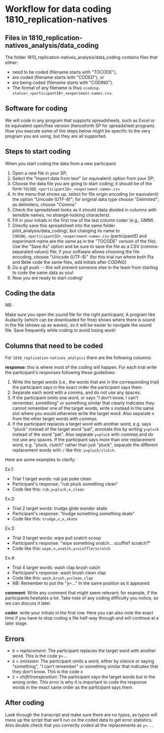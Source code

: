 Workflow for data coding 1810_replication-natives
=================================================

## Files in 1810_replication-natives_analysis/data_coding

The folder 1810_replication-natives_analysis/data_coding contains files that either:

- need to be coded (filename starts with "TOCODE"),
- are coded (filename starts with "CODED"), or
- are being coded (filename starts with "CODING").
- The format of any filename is thus `<coding-status>_<participantID>_<experiment-name>.csv`.


## Software for coding

We will code in any program that supports spreadsheets, such as Excel or its equivalent open/free version (henceforth SP for spreadsheet program). How you execute some of the steps below might be specific to the very program you are using, but they are all supported.


## Steps to start coding

When you start coding the data from a new participant

1. Open a new file in your SP;
2. Select the "Import data from text" (or equivalent) option from your SP;
3. Choose the data file you are going to start coding; it should be of the form `TOCODE_<participantID>_<experiment-name>.csv`
4. In the menu that shows up, select for file origin encoding (or equivalent) the option "Unicode (UTF-8)"; for original data type choose "Delimited"; as delimiters, choose "Comma"
5. Check the spreadsheet looks as it should (data divided in columns with sensible names, no strange-looking characters).
6. Fill in your initials in the first row of the last column coder (e.g., GMM).
7. Directly save this spreadsheet into the same folder pilot_analysis/data_coding/, but changing its name to `CODING_<participantID>_<experiment-name>.csv` (participantID and experiment-name are the same as in the "TOCODE" version of the file). Use the "Save As" option and be sure to save the file as a CSV (comma-separated values) file; if your software allows choosing the file encoding, choose "Unicode (UTF-8)" (for this trial run where both Pia and Belle code the same files, add initials after CODING)
8. Do a git push -- this will prevent someone else in the team from starting to code the same data as you!
9. Now you are ready to start coding!

## Coding the data

NB:

Make sure you open the sound file for the right participant;
A program like Audacity (which can be downloaded for free) shows where there is sound in the file (shows up as waves), so it will be easier to navigate the sound file.
Save frequently while coding to avoid losing work!


## Columns that need to be coded

For `1810_replication-natives_analysis` there are the following columns:

**response**: this is where most of the coding will happen. For each trial write the participant's responses following these guidelines: 

1. Write the target words (i.e., the words that are in the corresponding trial) the participant says in the exact order the participant says them.
2. Separate each word with a comma, and do not use any spaces.
3. If the participant omits one word, or says "I don't know, I can't remember, something" or something similar that clearly indicates they cannot remember one of the target words, write x instead in the same slot where you would otherwise write the target word. Also separate x from the other target words with commas.
4. If the participant replaces a target word with another word, e.g. says "pluck" instead of the target word "pat", annotate this by writing `y=pluck` instead of the word "pat". Also separate `y=pluck` with commas and do not use any spaces. If the participant says more than one replacement word, e.g. "pluck, clutch" rather than just "pluck", separate the different replacement words with `/` like this: 
`y=pluck/clutch`.

Here are some examples to clarify:

Ex.1: 

- Trial 1 target words: rub pat poke clean
- Participant's response: "rub pluck something clean"
- Code like this: `rub,y=pluck,x,clean`

Ex.2: 

- Trial 2 target words: trudge glide wander skate
- Participant's response: "trudge something something skate"
- Code like this: `trudge,x,x,skate`

Ex.3: 

- Trial 3 target words: wipe pull snatch scoop
- Participant's response: "wipe something snatch... scuffle? scratch?"
- Code like this: `wipe,x,snatch,y=scuffle/scratch`

Ex.4: 

- Trial 4 target words: wash clap brush catch
- Participant's response: wash brush clean clap
- Code like this: `wash,brush,y=clean,clap`
- NB: Remember to put the "y=..." In the same position as it appeared.

**comment**: Write any comment that might seem relevant; for example, if the participants hesitates a lot. Take note of any coding difficulty you notice, so we can discuss it later.

**coder**: write your initials in the first row. Here you can also note the exact time if you have to stop coding a file half-way through and will continue at a later stage. 

## Errors

- `R` = *replacement*: The participant replaces the target word with another word. This is the code y=...
- `O` = *omission*: The participant omits a word, either by silence or saying "something", "I can't remember" or something similar that indicates that they don't know. This is the code x
- `S` = *shift/transposition*: The participant says the target words but in the wrong order. This error is why it is important to code the response words in the exact same order as the participant says them. 

## After coding

Look through the transcript and make sure there are no typos, as typos will mess up the script that we'll run on the coded data to get error statistics. Also double check that you correctly coded all the replacements as `y=...`
